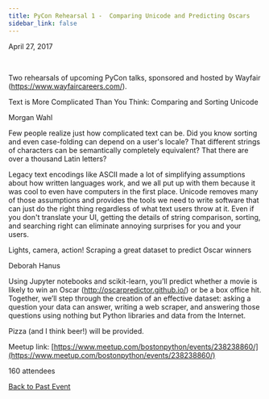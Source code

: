 ```yaml
---
title: PyCon Rehearsal 1 -  Comparing Unicode and Predicting Oscars
sidebar_link: false
---
```


April 27, 2017


   

Two rehearsals of upcoming PyCon talks, sponsored and hosted by Wayfair (https://www.wayfaircareers.com/).

Text is More Complicated Than You Think: Comparing and Sorting Unicode

Morgan Wahl

Few people realize just how complicated text can be. Did you know sorting and even case-folding can depend on a user's locale? That different strings of characters can be semantically completely equivalent? That there are over a thousand Latin letters?

Legacy text encodings like ASCII made a lot of simplifying assumptions about how written languages work, and we all put up with them because it was cool to even have computers in the first place. Unicode removes many of those assumptions and provides the tools we need to write software that can just do the right thing regardless of what text users throw at it. Even if you don't translate your UI, getting the details of string comparison, sorting, and searching right can eliminate annoying surprises for you and your users.

Lights, camera, action! Scraping a great dataset to predict Oscar winners

Deborah Hanus

Using Jupyter notebooks and scikit-learn, you’ll predict whether a movie is likely to win an Oscar (http://oscarpredictor.github.io/) or be a box office hit. Together, we’ll step through the creation of an effective dataset: asking a question your data can answer, writing a web scraper, and answering those questions using nothing but Python libraries and data from the Internet.

Pizza (and I think beer!) will be provided.


Meetup link: [https://www.meetup.com/bostonpython/events/238238860/](https://www.meetup.com/bostonpython/events/238238860/)

160 attendees

[Back to Past Event](past-events.md)